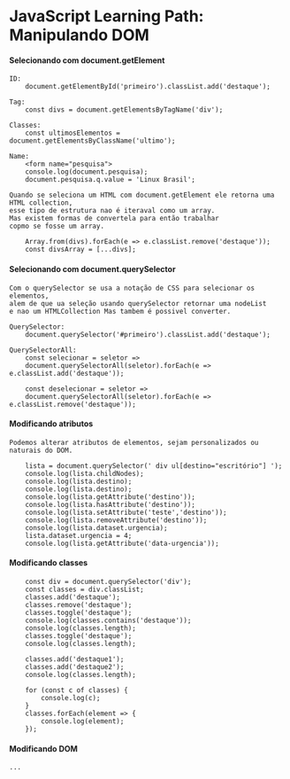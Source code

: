 # JavaScript Learning Path: Manipulando DOM


#### Selecionando com document.getElement
    
    ID:
        document.getElementById('primeiro').classList.add('destaque');
    
    Tag:
        const divs = document.getElementsByTagName('div');

    Classes:
        const ultimosElementos = document.getElementsByClassName('ultimo');

    Name:
        <form name="pesquisa">
        console.log(document.pesquisa);
        document.pesquisa.q.value = 'Linux Brasil';

    Quando se seleciona um HTML com document.getElement ele retorna uma HTML collection, 
    esse tipo de estrutura nao é iteraval como um array.
    Mas existem formas de convertela para então trabalhar
    copmo se fosse um array.

        Array.from(divs).forEach(e => e.classList.remove('destaque'));
        const divsArray = [...divs];

#### Selecionando com document.querySelector

    Com o querySelector se usa a notação de CSS para selecionar os elementos,
    alem de que ua seleção usando querySelector retornar uma nodeList
    e nao um HTMLCollection Mas tambem é possivel converter.

    QuerySelector:
        document.querySelector('#primeiro').classList.add('destaque');

    QuerySelectorAll:
        const selecionar = seletor => 
        document.querySelectorAll(seletor).forEach(e => e.classList.add('destaque'));

        const deselecionar = seletor => 
        document.querySelectorAll(seletor).forEach(e => e.classList.remove('destaque'));

#### Modificando atributos

    Podemos alterar atributos de elementos, sejam personalizados ou naturais do DOM.

        lista = document.querySelector(' div ul[destino="escritório"] ');
        console.log(lista.childNodes);
        console.log(lista.destino);
        console.log(lista.destino);
        console.log(lista.getAttribute('destino'));
        console.log(lista.hasAttribute('destino'));
        console.log(lista.setAttribute('teste','destino'));
        console.log(lista.removeAttribute('destino'));
        console.log(lista.dataset.urgencia);
        lista.dataset.urgencia = 4;
        console.log(lista.getAttribute('data-urgencia'));

#### Modificando classes

        const div = document.querySelector('div');
        const classes = div.classList;
        classes.add('destaque');
        classes.remove('destaque');
        classes.toggle('destaque');
        console.log(classes.contains('destaque'));
        console.log(classes.length);
        classes.toggle('destaque');
        console.log(classes.length);

        classes.add('destaque1');
        classes.add('destaque2');
        console.log(classes.length);
        
        for (const c of classes) {
            console.log(c);
        }
        classes.forEach(element => {
            console.log(element);
        });

#### Modificando DOM

    ...